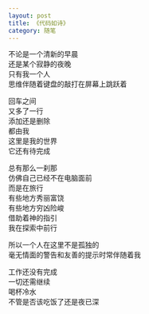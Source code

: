 ```yaml
---
layout: post
title: 《代码如诗》
category: 随笔
---
```


不论是一个清新的早晨  
还是某个寂静的夜晚  
只有我一个人  
思维伴随着键盘的敲打在屏幕上跳跃着  

回车之间  
又多了一行  
添加还是删除  
都由我  
这里是我的世界  
它还有待完成  

总有那么一刹那  
仿佛自己已经不在电脑面前  
而是在旅行  
有些地方秀丽富饶  
有些地方穷凶险峻  
借助着神的指引  
我在探索中前行  

所以一个人在这里不是孤独的  
毫无情面的警告和友善的提示时常伴随着我  

工作还没有完成  
一切还需继续  
喝杯冷水  
不管是否该吃饭了还是夜已深  
